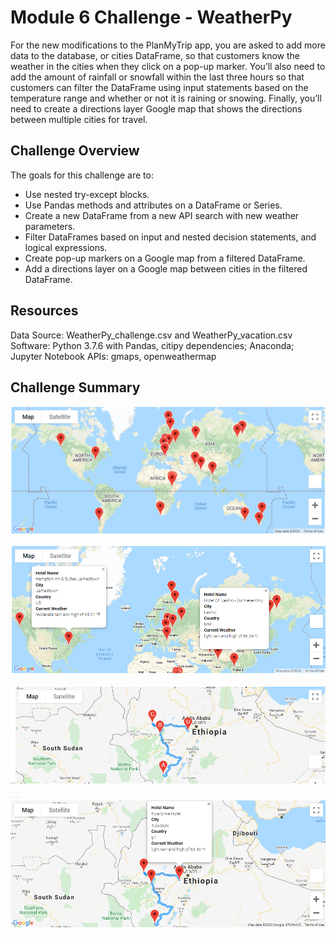 # Module 6 Challenge - WeatherPy

For the new modifications to the PlanMyTrip app, you are asked to add more data to the database, or cities DataFrame, so that customers know the weather in the cities when they click on a pop-up marker. You’ll also need to add the amount of rainfall or snowfall within the last three hours so that customers can filter the DataFrame using input statements based on the temperature range and whether or not it is raining or snowing. Finally, you’ll need to create a directions layer Google map that shows the directions between multiple cities for travel.

## Challenge Overview

The goals for this challenge are to:

- Use nested try-except blocks.
- Use Pandas methods and attributes on a DataFrame or Series.
- Create a new DataFrame from a new API search with new weather parameters.
- Filter DataFrames based on input and nested decision statements, and logical expressions.
- Create pop-up markers on a Google map from a filtered DataFrame.
- Add a directions layer on a Google map between cities in the filtered DataFrame.

## Resources

Data Source: WeatherPy_challenge.csv and WeatherPy_vacation.csv
Software: Python 3.7.6 with Pandas, citipy dependencies; Anaconda; Jupyter Notebook
APIs: gmaps, openweathermap

## Challenge Summary

![](image/WeatherPy_vacation_map.png)

![](image/WeatherPy_vacation_map_with_popup.PNG)

![](image/WeatherPy_travel_map.PNG)

![](image/WeatherPy_travel_map_markers.PNG)


